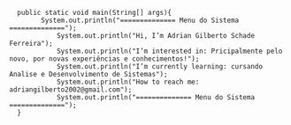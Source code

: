 
      public static void main(String[] args){
            System.out.println("============== Menu do Sistema ==============");
    		    System.out.println("Hi, I’m Adrian Gilberto Schade Ferreira");
    		    System.out.println("I’m interested in: Pricipalmente pelo novo, por novas experiências e conhecimentos!");
    		    System.out.println("I’m currently learning: cursando Analise e Desenvolvimento de Sistemas");
    		    System.out.println("How to reach me: adriangilberto2002@gmail.com");
        		System.out.println("============== Menu do Sistema ==============");
      }

<!---
AdrianSchade/AdrianSchade is a ✨ special ✨ repository because its `README.md` (this file) appears on your GitHub profile.
You can click the Preview link to take a look at your changes.
--->
